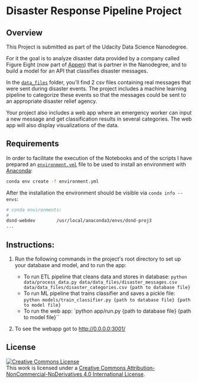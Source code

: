 # Disaster Response Pipeline Project

## Overview

This Project is submitted as part of the Udacity Data Science Nanodegree.

For it the goal is to analyze disaster data provided by a company called Figure Eight (now part of [Appen](https://appen.com/)) that is partner in the Nanodegree, and to build a model for an API that classifies disaster messages.

In the [`data_files`](./data/data_files) folder, you'll find 2 csv files containing real messages that were sent during disaster events. The project includes a machine learning pipeline to categorize these events so that the messages could be sent to an appropriate disaster relief agency.

Your project also includes a web app where an emergency worker can input a new message and get classification results in several categories. The web app will also display visualizations of the data. 


## Requirements
In order to facilitate the execution of the Notebooks and of the scripts I have prepared an [`environment.yml`](./environment.yml) file to be used to install an environment with [Anaconda](https://www.continuum.io/downloads):

```sh
conda env create -f environment.yml
```

After the installation the environment should be visible via `conda info --envs`:

```sh
# conda environments:
#
dsnd-webdev        /usr/local/anaconda3/envs/dsnd-proj3
...

```


## Instructions:
1. Run the following commands in the project's root directory to set up your database and model, and to run the app:

    - To run ETL pipeline that cleans data and stores in database:
        `python data/process_data.py data/data_files/disaster_messages.csv data/data_files/disaster_categories.csv {path to database file}`
    - To run ML pipeline that trains classifier and saves a pickle file:
        `python models/train_classifier.py {path to database file} {path to model file}`
    - To run the web app: 
        `python app/run.py {path to database file} {path to model file}``

2. To see the webapp got to http://0.0.0.0:3001/


## License
 <a rel="license" href="http://creativecommons.org/licenses/by-nc-nd/4.0/"><img alt="Creative Commons License" style="border-width:0" src="https://i.creativecommons.org/l/by-nc-nd/4.0/88x31.png" /></a><br />This work is licensed under a <a rel="license" href="http://creativecommons.org/licenses/by-nc-nd/4.0/">Creative Commons Attribution-NonCommercial-NoDerivatives 4.0 International License</a>.
